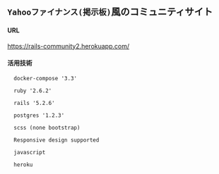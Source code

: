 ## `Yahooファイナンス(掲示板)`風のコミュニティサイト

#### URL
https://rails-community2.herokuapp.com/

#### 活用技術
```
  docker-compose '3.3'

  ruby '2.6.2'
  
  rails '5.2.6'
  
  postgres '1.2.3'
  
  scss (none bootstrap)
  
  Responsive design supported
  
  javascript
  
  heroku
```  
    
  

